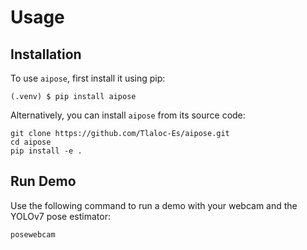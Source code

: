 # Usage

## Installation

To use `aipose`, first install it using pip:

```console
(.venv) $ pip install aipose
```

Alternatively, you can install `aipose` from its source code:

```console
git clone https://github.com/Tlaloc-Es/aipose.git
cd aipose
pip install -e .
```

## Run Demo

Use the following command to run a demo with your webcam and the YOLOv7 pose estimator:

```console
posewebcam
```
